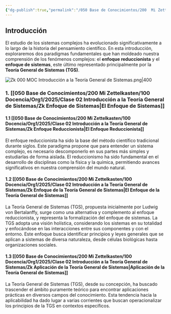 ```yaml
---
{"dg-publish":true,"permalink":"/050 Base de Conocimientos/200  Mi Zettelkasten/100 Docencia/Org1/2025/Clase 02 Introducción a la Teoría General de Sistemas/Zk _MOC Introducción a la Teoría General de Sistemas/","title":"Introducción a la Teoría General de Sistemas (MOC)","tags":["clase"]}
---
```


## Introducción

El estudio de los sistemas complejos ha evolucionado significativamente a lo largo de la historia del pensamiento científico. En esta introducción, exploraremos dos paradigmas fundamentales que han moldeado nuestra comprensión de los fenómenos complejos: el **enfoque reduccionista** y el **enfoque de sistemas**, este último representado principalmente por la **Teoría General de Sistemas (TGS)**.

![Zk 000 MOC Introducción a la Teoría General de Sistemas.png|400](/img/user/050%20Base%20de%20Conocimientos/200%20%20Mi%20Zettelkasten/100%20Docencia/Org1/2025/Clase%2002%20Introducci%C3%B3n%20a%20la%20Teor%C3%ADa%20General%20de%20Sistemas/000%20Adjuntos/Zk%20000%20MOC%20Introducci%C3%B3n%20a%20la%20Teor%C3%ADa%20General%20de%20Sistemas.png)

### 1. [[050 Base de Conocimientos/200  Mi Zettelkasten/100 Docencia/Org1/2025/Clase 02 Introducción a la Teoría General de Sistemas/Zk Enfoque de Sistemas\|El Enfoque de Sistemas]]

#### 1.1 [[050 Base de Conocimientos/200  Mi Zettelkasten/100 Docencia/Org1/2025/Clase 02 Introducción a la Teoría General de Sistemas/Zk Enfoque Reduccionista\|El Enfoque Reduccionista]]
El enfoque reduccionista ha sido la base del método científico tradicional durante siglos. Este paradigma propone que para entender un sistema complejo, es necesario descomponerlo en sus partes más simples y estudiarlas de forma aislada. El reduccionismo ha sido fundamental en el desarrollo de disciplinas como la física y la química, permitiendo avances significativos en nuestra comprensión del mundo natural.

#### 1.2 [[050 Base de Conocimientos/200  Mi Zettelkasten/100 Docencia/Org1/2025/Clase 02 Introducción a la Teoría General de Sistemas/Zk Enfoque de la Teoría General de Sistemas\|El Enfoque de la Teoría General de Sistemas]]
La Teoría General de Sistemas (TGS), propuesta inicialmente por Ludwig von Bertalanffy, surge como una alternativa y complemento al enfoque reduccionista, y representa la formalización del enfoque de sistemas. La TGS adopta una visión holística, considerando los sistemas en su totalidad y enfocándose en las interacciones entre sus componentes y con el entorno. Este enfoque busca identificar principios y leyes generales que se aplican a sistemas de diversa naturaleza, desde células biológicas hasta organizaciones sociales.

#### 1.3 [[050 Base de Conocimientos/200  Mi Zettelkasten/100 Docencia/Org1/2025/Clase 02 Introducción a la Teoría General de Sistemas/Zk Aplicación de la Teoría General de Sistemas\|Aplicación de la Teoría General de Sistemas]]
La Teoría General de Sistemas (TGS), desde su concepción, ha buscado trascender el ámbito puramente teórico para encontrar aplicaciones prácticas en diversos campos del conocimiento. Esta tendencia hacia la aplicabilidad ha dado lugar a varias corrientes que buscan operacionalizar los principios de la TGS en contextos específicos.

